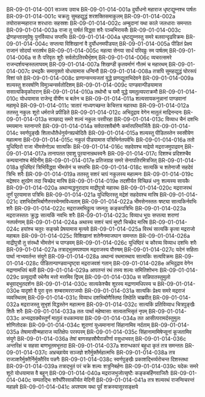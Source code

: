 BR-09-01-014-001	सञ्जय उवाच
BR-09-01-014-001a	दुर्योधनो महाराज धृष्टद्युम्नश्च पार्षतः
BR-09-01-014-001c	चक्रतुः सुमहद्युद्धं शरशक्तिसमाकुलम्
BR-09-01-014-002a	तयोरासन्महाराज शरधाराः सहस्रशः
BR-09-01-014-002c	अम्बुदानां यथा काले जलधाराः समन्ततः
BR-09-01-014-003a	राजा तु पार्षतं विद्ध्वा शरैः पञ्चभिरायसैः
BR-09-01-014-003c	द्रोणहन्तारमुग्रेषुः पुनर्विव्याध सप्तभिः
BR-09-01-014-004a	धृष्टद्युम्नस्तु समरे बलवान्दृढविक्रमः
BR-09-01-014-004c	सप्तत्या विशिखानां वै दुर्योधनमपीडयत्
BR-09-01-014-005a	पीडितं प्रेक्ष्य राजानं सोदर्या भरतर्षभ
BR-09-01-014-005c	महत्या सेनया सार्धं परिवव्रुः स्म पार्षतम्
BR-09-01-014-006a	स तैः परिवृतः शूरैः सर्वतोऽतिरथैर्भृशम्
BR-09-01-014-006c	व्यचरत्समरे राजन्दर्शयन्हस्तलाघवम्
BR-09-01-014-007a	शिखण्डी कृतवर्माणं गौतमं च महारथम्
BR-09-01-014-007c	प्रभद्रकैः समायुक्तो योधयामास धन्विनौ
BR-09-01-014-008a	तत्रापि सुमहद्युद्धं घोररूपं विशां पते
BR-09-01-014-008c	प्राणान्सन्त्यजतां युद्धे प्राणद्यूताभिदेवने
BR-09-01-014-009a	शल्यस्तु शरवर्षाणि विमुञ्चन्सर्वतोदिशम्
BR-09-01-014-009c	पाण्डवान्पीडयामास ससात्यकिवृकोदरान्
BR-09-01-014-010a	तथोभौ च यमौ युद्धे यमतुल्यपराक्रमौ
BR-09-01-014-010c	योधयामास राजेन्द्र वीर्येण च बलेन च
BR-09-01-014-011a	शल्यसायकनुन्नानां पाण्डवानां महामृधे
BR-09-01-014-011c	त्रातारं नाध्यगच्छन्त केचित्तत्र महारथाः
BR-09-01-014-012a	ततस्तु नकुलः शूरो धर्मराजे प्रपीडिते
BR-09-01-014-012c	अभिदुद्राव वेगेन मातुलं माद्रिनन्दनः
BR-09-01-014-013a	सञ्छाद्य समरे शल्यं नकुलः परवीरहा
BR-09-01-014-013c	विव्याध चैनं दशभिः स्मयमानः स्तनान्तरे
BR-09-01-014-014a	सर्वपारशवैर्बाणैः कर्मारपरिमार्जितैः
BR-09-01-014-014c	स्वर्णपुङ्खैः शिलाधौतैर्धनुर्यन्त्रप्रचोदितैः
BR-09-01-014-015a	शल्यस्तु पीडितस्तेन स्वस्रीयेण महात्मना
BR-09-01-014-015c	नकुलं पीडयामास पत्रिभिर्नतपर्वभिः
BR-09-01-014-016a	ततो युधिष्ठिरो राजा भीमसेनोऽथ सात्यकिः
BR-09-01-014-016c	सहदेवश्च माद्रेयो मद्रराजमुपाद्रवन्
BR-09-01-014-017a	तानापतत एवाशु पूरयानान्रथस्वनैः
BR-09-01-014-017c	दिशश्च प्रदिशश्चैव कम्पयानांश्च मेदिनीम्
BR-09-01-014-017e	प्रतिजग्राह समरे सेनापतिरमित्रजित्
BR-09-01-014-018a	युधिष्ठिरं त्रिभिर्विद्ध्वा भीमसेनं च सप्तभिः
BR-09-01-014-018c	सात्यकिं च शतेनाजौ सहदेवं त्रिभिः शरैः
BR-09-01-014-019a	ततस्तु सशरं चापं नकुलस्य महात्मनः
BR-09-01-014-019c	मद्रेश्वरः क्षुरप्रेण तदा चिच्छेद मारिष
BR-09-01-014-019e	तदशीर्यत विच्छिन्नं धनुः शल्यस्य सायकैः
BR-09-01-014-020a	अथान्यद्धनुरादाय माद्रीपुत्रो महारथः
BR-09-01-014-020c	मद्रराजरथं तूर्णं पूरयामास पत्रिभिः
BR-09-01-014-021a	युधिष्ठिरस्तु मद्रेशं सहदेवश्च मारिष
BR-09-01-014-021c	दशभिर्दशभिर्बाणैरुरस्येनमविध्यताम्
BR-09-01-014-022a	भीमसेनस्ततः षष्ट्या सात्यकिर्नवभिः शरैः
BR-09-01-014-022c	मद्रराजमभिद्रुत्य जघ्नतुः कङ्कपत्रिभिः
BR-09-01-014-023a	मद्रराजस्ततः क्रुद्धः सात्यकिं नवभिः शरैः
BR-09-01-014-023c	विव्याध भूयः सप्तत्या शराणां नतपर्वणाम्
BR-09-01-014-024a	अथास्य सशरं चापं मुष्टौ चिच्छेद मारिष
BR-09-01-014-024c	हयांश्च चतुरः सङ्ख्ये प्रेषयामास मृत्यवे
BR-09-01-014-025a	विरथं सात्यकिं कृत्वा मद्रराजो महाबलः
BR-09-01-014-025c	विशिखानां शतेनैनमाजघान समन्ततः
BR-09-01-014-026a	माद्रीपुत्रौ तु संरब्धौ भीमसेनं च पाण्डवम्
BR-09-01-014-026c	युधिष्ठिरं च कौरव्य विव्याध दशभिः शरैः
BR-09-01-014-027a	तत्राद्भुतमपश्याम मद्रराजस्य पौरुषम्
BR-09-01-014-027c	यदेनं सहिताः पार्था नाभ्यवर्तन्त संयुगे
BR-09-01-014-028a	अथान्यं रथमास्थाय सात्यकिः सत्यविक्रमः
BR-09-01-014-028c	पीडितान्पाण्डवान्दृष्ट्वा मद्रराजवशं गतान्
BR-09-01-014-028e	अभिदुद्राव वेगेन मद्राणामधिपं बली
BR-09-01-014-029a	आपतन्तं रथं तस्य शल्यः समितिशोभनः
BR-09-01-014-029c	प्रत्युद्ययौ रथेनैव मत्तो मत्तमिव द्विपम्
BR-09-01-014-030a	स सन्निपातस्तुमुलो बभूवाद्भुतदर्शनः
BR-09-01-014-030c	सात्यकेश्चैव शूरस्य मद्राणामधिपस्य च
BR-09-01-014-030e	यादृशो वै पुरा वृत्तः शम्बरामरराजयोः
BR-09-01-014-031a	सात्यकिः प्रेक्ष्य समरे मद्रराजं व्यवस्थितम्
BR-09-01-014-031c	विव्याध दशभिर्बाणैस्तिष्ठ तिष्ठेति चाब्रवीत्
BR-09-01-014-032a	मद्रराजस्तु सुभृशं विद्धस्तेन महात्मना
BR-09-01-014-032c	सात्यकिं प्रतिविव्याध चित्रपुङ्खैः शितैः शरैः
BR-09-01-014-033a	ततः पार्था महेष्वासाः सात्वताभिसृतं नृपम्
BR-09-01-014-033c	अभ्यद्रवन्रथैस्तूर्णं मातुलं वधकाम्यया
BR-09-01-014-034a	तत आसीत्परामर्दस्तुमुलः शोणितोदकः
BR-09-01-014-034c	शूराणां युध्यमानानां सिंहानामिव नर्दताम्
BR-09-01-014-035a	तेषामासीन्महाराज व्यतिक्षेपः परस्परम्
BR-09-01-014-035c	सिंहानामामिषेप्सूनां कूजतामिव संयुगे
BR-09-01-014-036a	तेषां बाणसहस्रौघैराकीर्णा वसुधाभवत्
BR-09-01-014-036c	अन्तरिक्षं च सहसा बाणभूतमभूत्तदा
BR-09-01-014-037a	शरान्धकारं बहुधा कृतं तत्र समन्ततः
BR-09-01-014-037c	अभ्रच्छायेव सञ्जज्ञे शरैर्मुक्तैर्महात्मभिः
BR-09-01-014-038a	तत्र राजञ्शरैर्मुक्तैर्निर्मुक्तैरिव पन्नगैः
BR-09-01-014-038c	स्वर्णपुङ्खैः प्रकाशद्भिर्व्यरोचन्त दिशस्तथा
BR-09-01-014-039a	तत्राद्भुतं परं चक्रे शल्यः शत्रुनिबर्हणः
BR-09-01-014-039c	यदेकः समरे शूरो योधयामास वै बहून्
BR-09-01-014-040a	मद्रराजभुजोत्सृष्टैः कङ्कबर्हिणवाजितैः
BR-09-01-014-040c	सम्पतद्भिः शरैर्घोरैरवाकीर्यत मेदिनी
BR-09-01-014-041a	तत्र शल्यरथं राजन्विचरन्तं महाहवे
BR-09-01-014-041c	अपश्याम यथा पूर्वं शक्रस्यासुरसङ्क्षये
